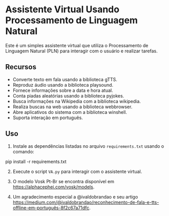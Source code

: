 # Assistente Virtual Usando Processamento de Linguagem Natural

Este é um simples assistente virtual que utiliza o Processamento de Linguagem Natural (PLN) para interagir com o usuário e realizar tarefas.

## Recursos

- Converte texto em fala usando a biblioteca gTTS.
- Reproduz áudio usando a biblioteca playsound.
- Fornece informações sobre a data e hora atual.
- Conta piadas aleatórias usando a biblioteca pyjokes.
- Busca informações na Wikipedia com a biblioteca wikipedia.
- Realiza buscas na web usando a biblioteca webbrowser.
- Abre aplicativos do sistema com a biblioteca winshell.
- Suporta interação em português.

## Uso

1. Instale as dependências listadas no arquivo `requirements.txt` usando o comando:

pip install -r requirements.txt

2. Execute o script `VA.py` para interagir com o assistente virtual.


3. O modelo Vosk Pt-Br se encontra disponível em https://alphacephei.com/vosk/models.


4. Um agradecimento especial a @ivaldobrandao e seu artigo https://medium.com/@ivaldobrandao/reconhecimento-de-fala-e-tts-offline-em-português-8f2c67a71dfc.
